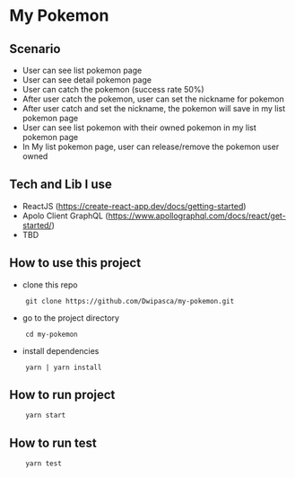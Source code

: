 # My Pokemon

## Scenario

- User can see list pokemon page
- User can see detail pokemon page
- User can catch the pokemon (success rate 50%)
- After user catch the pokemon, user can set the nickname for pokemon
- After user catch and set the nickname, the pokemon will save in my list pokemon page
- User can see list pokemon with their owned pokemon in my list pokemon page
- In My list pokemon page, user can release/remove the pokemon user owned

## Tech and Lib I use

- ReactJS (https://create-react-app.dev/docs/getting-started)
- Apolo Client GraphQL (https://www.apollographql.com/docs/react/get-started/)
- TBD

## How to use this project

- clone this repo

```
    git clone https://github.com/Dwipasca/my-pokemon.git
```

- go to the project directory

```
    cd my-pokemon
```

- install dependencies

```
    yarn | yarn install
```

## How to run project

```
    yarn start
```

## How to run test

```
    yarn test
```
